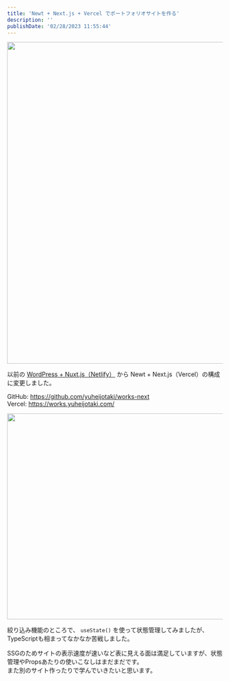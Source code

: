 ```yaml
---
title: 'Newt + Next.js + Vercel でポートフォリオサイトを作る'
description: ''
publishDate: '02/28/2023 11:55:44'
---
```


<p><span itemscope itemtype="http://schema.org/Photograph"><img src="/images/hatena/20220927101723.png" width="1200" height="750" loading="lazy" title="" class="hatena-fotolife" itemprop="image" /></span></p>

<p>以前の <a href="https://jtk.hatenablog.com/entry/2020/02/28/102822">WordPress + Nuxt.js（Netlify）</a> から Newt + Next.js（Vercel）の構成に変更しました。</p>

<p>GitHub: <a href="https://github.com/yuheijotaki/works-next">https://github.com/yuheijotaki/works-next</a><br/>
Vercel: <a href="https://works.yuheijotaki.com/">https://works.yuheijotaki.com/</a></p>

<p><span itemscope itemtype="http://schema.org/Photograph"><img src="/images/hatena/20230228114822.png" width="1200" height="480" loading="lazy" title="" class="hatena-fotolife" itemprop="image" /></span></p>

<p>絞り込み機能のところで、 <code>useState()</code> を使って状態管理してみましたが、TypeScriptも相まってなかなか苦戦しました。</p>

<p>SSGのためサイトの表示速度が速いなど表に見える面は満足していますが、状態管理やPropsあたりの使いこなしはまだまだです。<br/>
また別のサイト作ったりで学んでいきたいと思います。</p>
